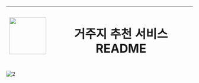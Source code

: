 <img src="https://github.com/user-attachments/assets/f521acdb-4507-4aee-8abd-ac88f80318bb" width="100" height="100"/>| <h1>거주지 추천 서비스 README</h1>|
--- | --- |


![2](https://github.com/user-attachments/assets/84dc3382-ae6f-4856-a8f0-2a21242319d3)
